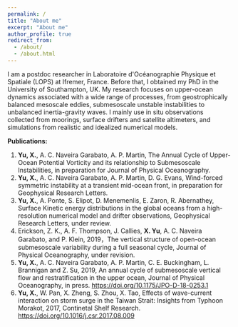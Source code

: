 ```yaml
---
permalink: /
title: "About me"
excerpt: "About me"
author_profile: true
redirect_from: 
  - /about/
  - /about.html
---
```


I am a postdoc researcher in Laboratoire d'Océanographie Physique et Spatiale (LOPS) at Ifremer, France. Before that, I obtained my PhD in the University of Southampton, UK. My research focuses on upper-ocean dynamics associated with a wide range of processes, from geostrophically balanced mesoscale eddies, submesoscale unstable instabilities to unbalanced inertia-gravity waves. I mainly use in situ observations collected from moorings, surface drifters and satellite altimeters, and simulations from realistic and idealized numerical models. 

**Publications:**


1. **Yu, X.**, A. C. Naveira Garabato, A. P. Martin, The Annual Cycle of Upper-Ocean Potential Vorticity and its relationship to Submesoscale Instabilities, in preparation for Journal of Physical Oceanography. 
2. **Yu, X.**, A. C. Naveira Garabato, A. P. Martin, D. G. Evans, Wind-forced symmetric instability at a transient mid-ocean front, in preparation for Geophysical Research Letters. 
3. **Yu, X.**, A. Ponte, S. Elipot, D. Menemenlis, E. Zaron, R. Abernathey, Surface Kinetic energy distributions in the global oceans from a high-resolution numerical model and drifter observations, Geophysical Research Letters, under review.
4.  Erickson, Z. K., A. F. Thompson, J. Callies, **X. Yu**, A. C. Naveira Garabato, and P. Klein, 2019，The vertical structure of open-ocean submesoscale variability during a full seasonal cycle, Journal of Physical Oceanography, under revision.
5. **Yu, X.**, A. C. Naveira Garabato, A. P. Martin, C. E. Buckingham, L. Brannigan and Z. Su, 2019, An annual cycle of submesoscale vertical flow and restratification in the upper ocean, Journal of Physical Oceanography, in press. https://doi.org/10.1175/JPO-D-18-0253.1
6. **Yu, X.**, W. Pan, X. Zheng, S. Zhou, X. Tao, Effects of wave-current interaction on storm surge in the Taiwan Strait: Insights from Typhoon Morakot, 2017, Continetal Shelf Research. https://doi.org/10.1016/j.csr.2017.08.009
